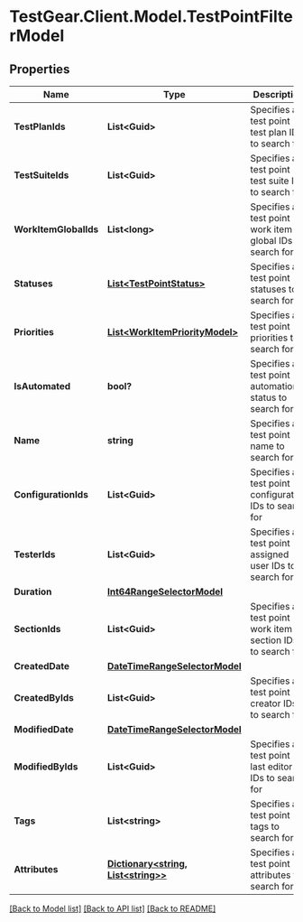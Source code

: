 # TestGear.Client.Model.TestPointFilterModel

## Properties

Name | Type | Description | Notes
------------ | ------------- | ------------- | -------------
**TestPlanIds** | **List&lt;Guid&gt;** | Specifies a test point test plan IDS to search for | [optional] 
**TestSuiteIds** | **List&lt;Guid&gt;** | Specifies a test point test suite IDs to search for | [optional] 
**WorkItemGlobalIds** | **List&lt;long&gt;** | Specifies a test point work item global IDs to search for | [optional] 
**Statuses** | [**List&lt;TestPointStatus&gt;**](TestPointStatus.md) | Specifies a test point statuses to search for | [optional] 
**Priorities** | [**List&lt;WorkItemPriorityModel&gt;**](WorkItemPriorityModel.md) | Specifies a test point priorities to search for | [optional] 
**IsAutomated** | **bool?** | Specifies a test point automation status to search for | [optional] 
**Name** | **string** | Specifies a test point name to search for | [optional] 
**ConfigurationIds** | **List&lt;Guid&gt;** | Specifies a test point configuration IDs to search for | [optional] 
**TesterIds** | **List&lt;Guid&gt;** | Specifies a test point assigned user IDs to search for | [optional] 
**Duration** | [**Int64RangeSelectorModel**](Int64RangeSelectorModel.md) |  | [optional] 
**SectionIds** | **List&lt;Guid&gt;** | Specifies a test point work item section IDs to search for | [optional] 
**CreatedDate** | [**DateTimeRangeSelectorModel**](DateTimeRangeSelectorModel.md) |  | [optional] 
**CreatedByIds** | **List&lt;Guid&gt;** | Specifies a test point creator IDs to search for | [optional] 
**ModifiedDate** | [**DateTimeRangeSelectorModel**](DateTimeRangeSelectorModel.md) |  | [optional] 
**ModifiedByIds** | **List&lt;Guid&gt;** | Specifies a test point last editor IDs to search for | [optional] 
**Tags** | **List&lt;string&gt;** | Specifies a test point tags to search for | [optional] 
**Attributes** | [**Dictionary&lt;string, List&lt;string&gt;&gt;**](Set.md) | Specifies a test point attributes to search for | [optional] 

[[Back to Model list]](../README.md#documentation-for-models) [[Back to API list]](../README.md#documentation-for-api-endpoints) [[Back to README]](../README.md)


